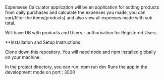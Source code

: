 
Expensese Calculator application will be an application for adding products from daily purchases and calculate the expenses you made, you can sort/filter the items(products) and also view all expenses made with sub total.

Will have DB with products and Users - authorisation for Registered Users.

**Installation and Setup Instructions :

Clone down this repository. You will need node and npm installed globally on your machine. 

In the project directory, you can run:
npm run dev
Runs the app in the development mode on port : 3000 



